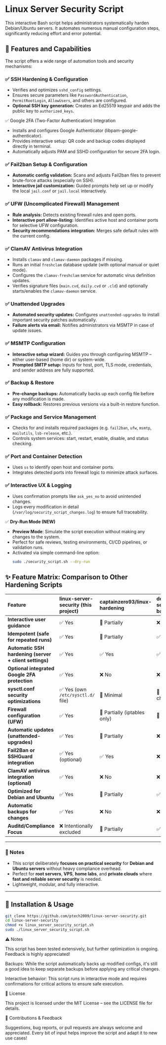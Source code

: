 # Linux Server Security Script

This interactive Bash script helps administrators systematically harden Debian/Ubuntu servers. It automates numerous manual configuration steps, significantly reducing effort and error potential.

## 🔐 Features and Capabilities

The script offers a wide range of automation tools and security mechanisms:

### ✅ SSH Hardening & Configuration
- Verifies and optimizes `sshd_config` settings.
- Ensures secure parameters like `PasswordAuthentication`, `PermitRootLogin`, `AllowUsers`, and others are configured.
- **Optional SSH key generation:** Creates an Ed25519 keypair and adds the public key to `authorized_keys`.

✅ Google 2FA (Two-Factor Authentication) Integration
- Installs and configures Google Authenticator (libpam-google-authenticator).
- Provides interactive setup: QR code and backup codes displayed directly in terminal.
- Automatically adjusts PAM and SSHD configuration for secure 2FA login.

### ✅ Fail2ban Setup & Configuration
- **Automatic config validation:** Scans and adjusts Fail2ban files to prevent brute-force attacks (especially on SSH).
- **Interactive jail customization:** Guided prompts help set up or modify the local `jail.conf` or `jail.local` interactively.

### ✅ UFW (Uncomplicated Firewall) Management
- **Rule analysis:** Detects existing firewall rules and open ports.
- **Interactive port allow-listing:** Identifies active host and container ports for selective UFW configuration.
- **Security recommendations integration:** Merges safe default rules with the current config.

### ✅ ClamAV Antivirus Integration
- Installs `clamav` and `clamav-daemon` packages if missing.
- Runs an initial `freshclam` database update (with optional manual or quiet mode).
- Configures the `clamav-freshclam` service for automatic virus definition updates.
- Verifies signature files (`main.cvd`, `daily.cvd` or `.cld`) and optionally starts/enables the `clamav-daemon` service.

### ✅ Unattended Upgrades
- **Automated security updates:** Configures `unattended-upgrades` to install important security patches automatically.
- **Failure alerts via email:** Notifies administrators via MSMTP in case of update issues.

### ✅ MSMTP Configuration
- **Interactive setup wizard:** Guides you through configuring MSMTP – either user-based (home dir) or system-wide.
- **Prompted SMTP setup:** Inputs for host, port, TLS mode, credentials, and sender address are fully supported.

### ✅ Backup & Restore
- **Pre-change backups:** Automatically backs up each config file before any modification is made.
- **Easy rollback:** Restores previous versions via a built-in restore function.

### ✅ Package and Service Management
- Checks for and installs required packages (e.g. `fail2ban`, `ufw`, `msmtp`, `mailutils`, `lsb-release`, etc.).
- Controls system services: start, restart, enable, disable, and status checking.

### ✅ Port and Container Detection
- Uses `ss` to identify open host and container ports.
- Integrates detected ports into firewall logic to minimize attack surfaces.

### ✅ Interactive UX & Logging
- Uses confirmation prompts like `ask_yes_no` to avoid unintended changes.
- Logs every modification in detail (`/var/log/security_script_changes.log`) to ensure full traceability.

✅ **Dry-Run Mode (NEW)**
- **Preview Mode**: Simulate the script execution without making any changes to the system.
- Perfect for safe reviews, testing environments, CI/CD pipelines, or validation runs.
- Activated via simple command-line option:  
  ```bash
  sudo ./security_script.sh --dry-run
  ```
## ✨ Feature Matrix: Comparison to Other Hardening Scripts

| Feature                                | linux-server-security (this project) | captainzero93/linux-hardening | dev-sec/linux-baseline | openstack-ansible-security |
|:---------------------------------------|:-------------------------------------|:------------------------------|:------------------------|:-----------------------------|
| **Interactive user guidance**         | ✅ Yes                               | 🔶 Partially                  | ❌ No                    | ❌ No                       |
| **Idempotent (safe for repeated runs)** | ✅ Yes                               | 🔶 Partially                  | ✅ Yes                   | ✅ Yes                      |
| **Automatic SSH hardening (server + client settings)** | ✅ Yes      | ✅ Yes                        | ✅ Yes                   | ✅ Yes                      |
| **Optional integrated Google 2FA protection** | ✅ Yes                               | ❌ No                       | ❌ No                    | ❌ No                      |
| **sysctl.conf security optimizations** | ✅ Yes (own `/etc/sysctl.d/` file)    | 🔶 Minimal                    | 🔶 Partially checks     | ✅ Full (via Ansible)      |
| **Firewall configuration (UFW)**       | ✅ Yes                               | 🔶 Partially (iptables only)   | 🔶 Partially             | ✅ Yes                      |
| **Automatic updates (unattended-upgrades)** | ✅ Yes                               | 🔶 Partially                  | ❌ No                    | ✅ Yes                      |
| **Fail2Ban or SSHGuard integration**   | ✅ Yes (optional)                    | ✅ Yes                        | ❌ No                    | ✅ Yes                      |
| **ClamAV antivirus integration (optional)** | ✅ Yes                               | ❌ No                       | ❌ No                    | ❌ No                      |
| **Optimized for Debian and Ubuntu**    | ✅ Yes                               | 🔶 Partially                  | ✅ Yes                   | ✅ Yes                      |
| **Automatic backups for changes**      | ✅ Yes                               | ❌ No                       | ❌ No                    | 🔶 Partially               |
| **Auditd/Compliance Focus**             | ❌ Intentionally excluded            | 🔶 Partially                  | ✅ Yes                   | ✅ Yes                      |

---

### 📢 Notes
- This script deliberately **focuses on practical security** for **Debian and Ubuntu servers** without heavy compliance overhead.
- Perfect for **root servers**, **VPS**, **home labs**, and **private clouds** where **fast and reliable server security** is needed.
- Lightweight, modular, and fully interactive.

---



## 🚀 Installation & Usage

```bash
git clone https://github.com/ptech2009/linux-server-security.git
cd linux-server-security
chmod +x linux_server_security_script.sh
sudo ./linux_server_security_script.sh
``` 
⚠️ Notes

  This script has been tested extensively, but further optimization is ongoing. Feedback is highly appreciated!

  Backups:
    While the script automatically backs up modified configs, it's still a good idea to keep separate backups before applying any critical changes.

  Interactive behavior:
    This script runs in interactive mode and requires confirmations for critical actions to ensure safe execution.

📄 License

This project is licensed under the MIT License – see the LICENSE file for details.

🤝 Contributions & Feedback

Suggestions, bug reports, or pull requests are always welcome and appreciated. Every bit of input helps improve the script and adapt it to new use cases!
